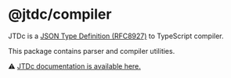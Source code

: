 # @jtdc/compiler

JTDc is a [JSON Type Definition (RFC8927)](https://jsontypedef.com/) to TypeScript compiler.

This package contains parser and compiler utilities.

⚠️ [JTDc documentation is available here.](https://github.com/smikhalevski/jtdc)
